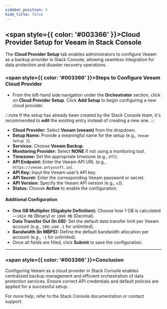 ```yaml
---
sidebar_position: 5
hide_title: false
---
```


## <span style={{ color: '#003366' }}>Cloud Provider Setup for Veeam in Stack Console</span>

The **Cloud Provider Setup** tab enables administrators to configure Veeam as a backup provider in Stack Console, allowing seamless integration for data protection and disaster recovery operations.

### <span style={{ color: '#003366' }}>Steps to Configure Veeam Cloud Provider</span>

- From the left-hand side navigation under the **Orchestrator** section, click on **Cloud Provider Setup**. Click **Add Setup** to begin configuring a new cloud provider.

:::note
If the setup has already been created by the Stack Console team, it's recommended to **edit** the existing entry instead of creating a new one.
:::

- **Cloud Provider:** Select **Veeam (veeam)** from the dropdown.
- **Setup Name:** Provide a meaningful name for the setup (e.g., `Veeam Setup 1`).
- **Services:** Choose **Veeam Backup**.
- **Monitoring Provider:** Select **NONE** if not using a monitoring tool.
- **Timezone:** Set the appropriate timezone (e.g., `UTC`).
- **API Endpoint:** Enter the Veeam API URL (e.g., `https://veeam.antyxsoft.io`).
- **API Key:** Input the Veeam user’s API key.
- **API Secret:** Enter the corresponding Veeam password or secret.
- **API Version:** Specify the Veeam API version (e.g., `v3`).
- **Status:** Choose **Active** to enable the configuration.


#### Additional Configuration

- **One GB Multiplier (Gigabyte Definition):** Choose how 1 GB is calculated—`1024 MB` (Binary) or `1000 MB` (Decimal).
- **Data Transfer Out (In GB):** Set the default data transfer limit per Veeam account (e.g., `100`; use `-1` for unlimited).
- **Bandwidth (In MBPS):** Define the default bandwidth allocation per account (e.g., `-1` for unlimited).
- Once all fields are filled, click **Submit** to save the configuration.

---

### <span style={{ color: '#003366' }}>Conclusion</span>

Configuring Veeam as a cloud provider in Stack Console enables centralized backup management and efficient orchestration of data protection services. Ensure correct API credentials and default policies are applied for a successful setup.

For more help, refer to the Stack Console documentation or contact support.
